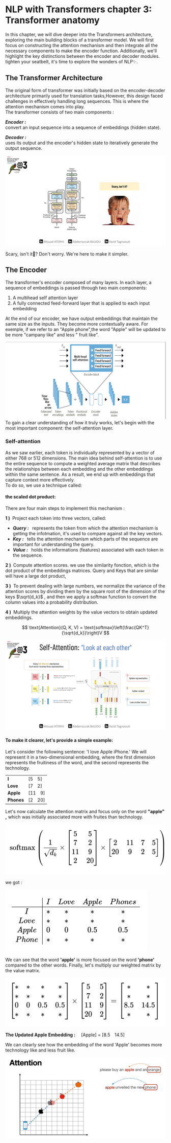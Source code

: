
# NLP with Transformers chapter 3: Transformer anatomy
In this chapter, we will dive deeper into the Transformers architecture, exploring the main building blocks of a transformer model. We will first focus on constructing the attention mechanism and then integrate all the necessary components to make the encoder function. Additionally, we'll highlight the key distinctions between the encoder and decoder modules.  
tighten your seatbelt, it's time to explore the wonders of NLP✨.

## The Transformer Architecture
The original form of transformer was initially based on the encoder-decoder architecture primarily used for translation tasks,However, this design faced challenges in effectively handling long sequences. This is where the attention mechanism comes into play.  
The transformer consists of two main components :  
  
  ***Encoder :***  
  convert an input sequence into a sequence of embeddings (hidden state).
 
    
***Decoder :***  
uses its output and the encoder's hidden state to iteratively generate the output sequence.

![Figure 1](visuals/chap3visuals/encoder-decoder-linkdin.png)

Scary, isn't it🫣? Don't worry. We're here to make it simpler.

## The Encoder 
The transformer's encoder composed of  many layers. In each layer, a sequence of embeddings is passed through two main components:    
1) A multihead self attention layer
2) A fully connected feed-forward layer that is applied to each input embedding  

At the end of our encoder, we have output embeddings that maintain the same size as the inputs. They become more contextually aware. For exemple, if we refer to an "Apple phone",the word "Apple" will be updated to be more "campany like" and less " fruit like".

![figure 2](visuals/chap3visuals/encoder.png)
To gain a clear understanding of how it truly works, let's begin with the most important component: the self-attention layer.
### Self-attention
As we saw earlier, each token is individually represented by a vector of either 768 or 512 dimensions. The main idea behind self-attention is to use the entire sequence to compute a weighted average matrix that describes the relationships between each embedding and the other embeddings within the same sentence. As a result, we end up with embeddings that capture context more effectively.  
To do so, we use a technique called:
#### the scaled dot product: 
There are four main steps to implement this mechanism :  

**1 )&nbsp;** Project each token into three vectors, called:
   - ***Query :&nbsp;&nbsp;*** represents the token from which the attention mechanism is getting the infotmation, it's used to compare against all the key vectors.
   - ***Key :&nbsp;&nbsp;***  tells the attention mechanism which parts of the sequence are important for understanding the query.  
   - ***Value :&nbsp;&nbsp;*** holds the informations (features) associated with each token in the sequence.
  

**2 )&nbsp;** Compute attention scores. we use the similarity fonction, which is the dot product of the embeddings matrices. Query and Keys that are similar will have a large dot product,

 **3 )&nbsp;** To prevent dealing with large numbers, we normalize the variance of the attention scores by dividing them by the square root of the dimension of the keys  $\sqrt{d_k}$ , and then we apply a softmax function to convert the column values into a probability distribution.   

**4 )&nbsp;** Multiply the attention weights by the value vectors to obtain updated embeddings.
  
    
$$
\text{Attention}(Q, K, V) = \text{softmax}\left(\frac{QK^T}{\sqrt{d_k}}\right)V
$$
  
  

![figure 3](visuals/chap3visuals/self-attention.png)
#### To make it clearer, let's provide a simple example:

Let's consider the following sentence: 'I love Apple iPhone.' We will represent it in a two-dimensional embedding, where the first dimension represents the fruitiness of the word, and the second represents the technology. 


|||
|--------------|-------------|
| **I** | [5&emsp;5] | 
| **Love** | [7&emsp;2] |
| **Apple** | [11&emsp;9] |
| **Phones** | [2&emsp;20] |


Let's now calculate the attention matrix and focus only on the word **"apple" ,** which was initially associated more with fruites than technology.

![figure 2](visuals/chap3visuals/softmax.png)

<!--
$$
\text{softmax}\left(\frac{1}{\sqrt{d_k}}\times\begin{bmatrix}
5 & 5 \\
7 & 2 \\
11 & 9 \\
2 & 20 \\
\end{bmatrix}
\times
\begin{bmatrix}
2 & 11 & 7 & 5 \\
20 & 9 & 2 & 5 \\
\end{bmatrix} \right)
$$
-->



we got : 

![figure 2](visuals/chap3visuals/attention.png)
<!--
$$

\begin{array}{c|cccc}
& I & Love & Apple & Phones \\
\hline
I & * & * & * & * \\
Love & * & * & * & * \\
Apple & 0 & 0 & 0.5 & 0.5 \\
Phone & * & * & * & * \\
\end{array}
$$
-->
We can see that the word **'apple'** is more focused on the word **'phone'** compared to the other words. Finally, let's multiply our weighted matrix by the value matrix.

![figure 2](visuals/chap3visuals/valueMatrix.png)
<!--
$$

\begin{bmatrix}
* & * & * & * \\
* & * & * & * \\
0 & 0 & 0.5 & 0.5 \\
* & * & * & * \\
\end{bmatrix}\times
\begin{bmatrix}
5 & 5 \\
7 & 2\\
11 & 9\\
20 & 2 \\
\end{bmatrix}=\begin{bmatrix}
* & * \\
* & *\\
8.5 & 14.5\\
* & * \\
\end{bmatrix}
$$
-->
**The Updated Apple Embedding :**&emsp; [Apple] = [8.5&emsp;14.5]

We can clearly see how the embedding of the word 'Apple' becomes more technology like and less fruit like.

![figure 2](visuals/chap3visuals/apple.png)
